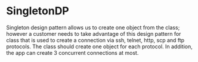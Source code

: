 # SingletonDP
Singleton design pattern allows us to create one object from the class; however a customer needs to take advantage of this design pattern for class that is used to create a connection via ssh, telnet, http, scp and ftp protocols. The class should create one object for each protocol. In addition, the app can create 3 concurrent connections at most.
